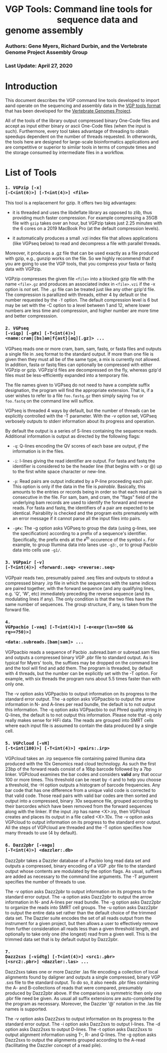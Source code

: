 
# VGP Tools: Command line tools for <br>&nbsp;&nbsp;&nbsp;&nbsp;&nbsp;&nbsp;&nbsp;&nbsp;&nbsp;&nbsp;&nbsp;&nbsp;&nbsp;&nbsp;&nbsp;&nbsp;&nbsp;&nbsp;&nbsp;&nbsp;&nbsp;&nbsp;&nbsp;&nbsp; sequence data and genome assembly

### Authors:  Gene Myers, Richard Durbin, and the Vertebrate Genome Project Assembly Group
### Last Update: April 27, 2020

# Introduction

This document describes the VGP command line tools developed to
import aand operate on the
sequencing and assembly data in the [VGP tools format](file://VGP-assembly-schema.md)
that has been developed for the
[Vertebrate Genomes Project](http://www.vertebrategenomes.org).

All of the tools of the library output compressed binary One-Code files and accept as input either binary or ascii One-Code files (when the input is such).  Furthermore,
every tool takes advantage of threading to obtain speedups dependent on the number
of threads requested.  In otherwords, the tools here are designed for large-scale
bioinformatics applications and are competitive or superior to similar tools in terms of compute times and the storage consumed by intermediate files in a workflow.

# List of Tools

### <code>1. VGPzip [-x] [-C\<int(6)\>] [-T\<int(4)\>] \<file\></code>

This tool is a replacement for gzip.  It offers two big advantages:

* it is threaded and uses the libdeflate library as opposed to zlib, thus
providing much faster compression.  For example compressing a 35GB file
with ```gzip``` takes over an hour, but VGPzip takes just 2.25 minutes with the 6 cores
on a 2019 MacBook Pro (at the default compression levels).

* it automatically produces a small .vzi index file that allows applications
(like VGPseq below) to read and decompress a file with parallel threads.

Moreover, it produces a .gz file that can be used exactly as a file produced with gzip,
e.g., gunzip works on the file.  So we highly recommend that if you are going to use
the VGP tools, that you compress your fasta or fastq data with VGPzip.

VGPzip compresses the given file ```<file>``` into a blocked gzip file with the name ```<file>.gz``` and
produces an associated index in ```<file>.vzi``` if the -x option is *not* set.  The ```.gz``` file can be treated just like any other gzip'd file.  The compression is parallized with threads,
either 4 by default or the number requested by the ```-T``` option.  The default compression level is 6 but may
be set with the -C option to a level between 1 and 12, where lower numbers are less time and compression, and higher
number are more time and better compresssion.

### <code>2. VGPseq [-viqp] [-g#x] [-T\<int(4)\>] \<name:cram|[bs]am|f{ast}[aq][.gz]> ...</code>

VGPseq reads one or more cram, bam, sam, fastq, or fasta files and outputs a single file in .seq format to the standard output.
If more than one file is given then they must all be of the same type, a mix is currently not allowed.  In addition, fasta or
fastq files can optionally be compressed with either VGPzip or gzip.  VGPzip'd files are decompressed on the fly, whereas gzip'd
files must be less-efficiently expanded into a temporary file.

The file names given to VGPseq do not need to have a complete suffix designation, the
program will find the appropriate extension.  That is, if a user wishes to refer to a
file ```foo.fastq.gz``` then simply saying ```foo``` or ```foo.fastq``` on the command
line will suffice.

VGPseq is threaded 4 ways by default, but the number of threads can be explicitly
controlled with the -T parameter.  With the -v option set, VGPseq verbosely outputs to
stderr information about its progress and operation.

By default the output is a series of S-lines containing the sequence reads.  Additional
information is output as directed by the following flags:

* ```-q```: Q-lines encoding the QV scores of each base are output, *if* the information is in the files.

* ```-i```:  I-lines giving the read identifier are output.  For fasta and fastq the identifier is considered
to be the header line (that begins with > or @) up to the first white space character or new-line.

* ```-p```: Read pairs are output indicated by a P-line proceeding each pair.  This
option is only if the data in the file is *pairable*.  Basically, this amounts to the
entries or records being in order so that each read pair is consecutive in the file.
For sam, bam, and cram, the "flags" field of the underlying bam records are used to
identify the forward and reverse reads.  For fasta and fastq, the identifiers of a
pair are expected to be identical.  Pairability is checked and the program exits
prematurely with an error message if it cannot parse all the input files into pairs.

* ```-g#x```: The -g option asks VGPseq to group the data (using g-lines, see the specification) according to
a prefix of a sequence's identifier.  Specifically, the prefix ends at the ```#```<sup>th</sup> occurence of the
symbol ```x```.  For example, to group Illumina data into lanes use ```-g3:```, or to group Pacbio data
into cells use ```-g1/```.

### <code>3. VGPpair [-v] [-T\<int(4)\>] \<forward:.seq> \<reverse:.seq></code>

VGPpair reads two, presumably paired .seq files and outputs to stdout a compressed binary
.irp file in which the sequences with the same indices are paired together, with the forward sequence (and any qualifying lines, e.g. 'Q', 'W', etc) immediately preceding the reverse sequence (and its modulating lines if any).  The only condition is that the two files have
the same number of sequences.  The group structure, if any, is taken from the forward file.

### <code>4. VGPpacbio [-vaq] [-T\<int(4)\>] [-e\<expr(ln>=500 && rq>=750)>]</code> <br><code>&nbsp;&nbsp;&nbsp;&nbsp;&nbsp;&nbsp;&nbsp;&nbsp;&nbsp;&nbsp;&nbsp;&nbsp;&nbsp;&nbsp;&nbsp;&nbsp; \<data:.subreads.[bam|sam]> ...</code>

VGPpacbio reads a sequence of Pacbio .subread.bam or subread.sam files and outputs a compressed
binary VGP .pbr file to
standard output.  As is typical for Myers' tools, the suffixes may be dropped on the command
line and the tool will find and add them.  The program is threaded, by default with 4 threads,
but the number can be explicitly set with the -T option.  For example, with six threads the program
runs about 5.5 times faster than with only one.

The -v option asks VGPpacbio to output information on its progress to the standard error output.
The -a option asks VGPpacbio to  output the arrow information in N- and A-lines per read bundle,
the default is to not output this information.  The -q option asks VGPpacbio to out Phred quality string in Q-lines, the default is to not output this information.  Please note that -q only really makes sense for HiFi data.  The reads are grouped into SMRT cells where each
input file is assumed to contain the data produced by a single cell.

### <code>5. VGPcloud [-vH] [-t\<int(100)>] [-T\<int(4)>] \<pairs:.irp></code>

VGPcloud takes an .irp sequence file containing paired Illumina data produced with the
10x Genomics read cloud technology.  As such the first 23bp of the forward reads consist
of a 16bp barcode followed by a 7bp linker.  VGPcloud examines the bar codes and
considers **valid** any that occur 100 or more times.  This threshold can be reset by -t and to
help you choose a threshold, the -H option outputs a histogram of barcode frequencies.
Any bar code that has one difference from a unique valid code is corrected to that valid code.  Those
read pairs with valid bar codes are then sorted
and output into a compressed, binary .10x sequence file, grouped according to
their barcordes which have been removed from the forward sequences along with the linker.
If the input .irp has name \<X>.irp, then VGPcloud creates and places its output in a
file called \<X>.10x.  The -v option asks VGPcloud to output information on its progress to the standard error output.  All the steps of VGPcloud are threaded and the -T option specifies how many threads
to use (4 by default).

### <code>6. Dazz2pbr [-vagu] [-T\<int(4)\>] \<dazzler:.db\></code>

Dazz2pbr takes a Dazzler database of a Pacbio long read data set and outputs
a compressed, binary encoding of a VGP .pbr file to the standard output whose contents
are modulated by the option flags.
As usual, suffixes are added as necessary to the command line arguments.   The -T argument specifies the number of threads to use.

The -v option asks Dazz2pbr to output information on its progress to the standard error output.
The -a option asks Dazz2pbr to output the arrow information in N- and A-lines per read bundle.
The -g option asks Dazz2pbr to organize the reads into SMRT cell groups.
The -u option asks Dazz2pbr to output the entire data set rather than the default choice
of the trimmed data set.  The Dazzler suite encodes the set of all reads output from the
instrument for a given project, but then allows a user to effectively remove from further
consideration all reads less than a given threshold length, and optionally to take only
one (the longest) read from a given well.  This is the trimmed data set that is by default
output by Dazz2pbr.

### <code>7. Dazz2sxs [-vidtg] [-T\<int(4)\>] \<src1:.pbr> [\<src2:.pbr>] \<dazzler:.las\> ...</code>

Dazz2sxs takes one or more Dazzler .las file encoding a collection of local alignments found by daligner
and outputs a single compressed, binary VGP .sxs file to the standard output.  To do so, it also needs .pbr
files containing the A- and B-collections of reads that were compared, presumably produced
by Dazz2pbr above.  If the comparison is symmetric then only one .pbr file need be given.
As usual all suffix extensions are auto-completed by the program as necessary. Moreover,
the Dazzler '@' notation in the .las file names is supported.

The -v option asks Dazz2sxs to output information on its progress to the standard error output.
The -i option asks Dazz2sxs to output I-lines.
The -d option asks Dazz2sxs to output D-lines.
The -t option asks Dazz2sxs to output alignment information using T-, R- and Q-lines.
The -g option asks Dazz2sxs to output the alignments grouped according to the A-read
(facilitating the Dazzler concept of a read pile).
